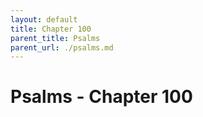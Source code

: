 ```yaml
---
layout: default
title: Chapter 100
parent_title: Psalms
parent_url: ./psalms.md
---
```


# Psalms - Chapter 100
